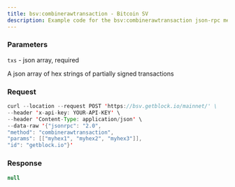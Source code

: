 ```yaml
---
title: bsv:combinerawtransaction - Bitcoin SV
description: Example code for the bsv:combinerawtransaction json-rpc method. Сomplete guide on how to use bsv:combinerawtransaction json-rpc in GetBlock.io Web3 documentation.
---
```


### Parameters


`txs` - json array, required

A json array of hex strings of partially signed transactions

### Request

``` java
curl --location --request POST 'https://bsv.getblock.io/mainnet/' \ 
--header 'x-api-key: YOUR-API-KEY' \ 
--header 'Content-Type: application/json' \ 
--data-raw '{"jsonrpc": "2.0",
"method": "combinerawtransaction",
"params": [["myhex1", "myhex2", "myhex3"]],
"id": "getblock.io"}'
```

###  Response

``` java
null
```

